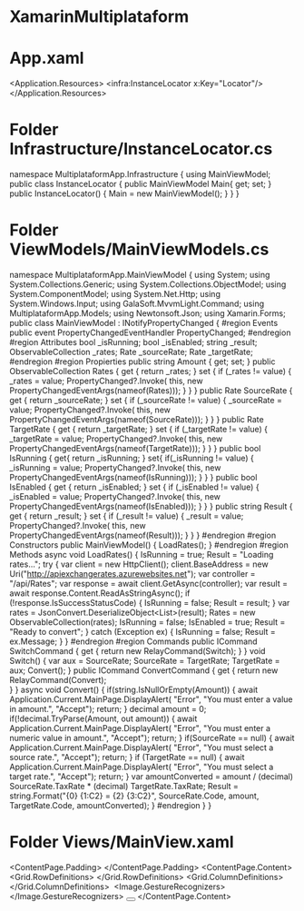 # XamarinMultiplataform

# App.xaml

<?xml version="1.0" encoding="utf-8"?>
<Application xmlns="http://xamarin.com/schemas/2014/forms" 
    xmlns:x="http://schemas.microsoft.com/winfx/2009/xaml" 
    xmlns:infra="clr-namespace:MultiplataformApp.Infrastructure"
    x:Class="MultiplataformApp.App">
	<Application.Resources>
		<ResourceDictionary>
			<infra:InstanceLocator x:Key="Locator"/>       
		</ResourceDictionary>
	</Application.Resources>
</Application>

# Folder Infrastructure/InstanceLocator.cs

namespace MultiplataformApp.Infrastructure
{
    using MainViewModel;
    public class InstanceLocator
    {
        public MainViewModel Main{ get; set; }
        public InstanceLocator()
        {
            Main = new MainViewModel();
        }
    }
}


# Folder ViewModels/MainViewModels.cs
namespace MultiplataformApp.MainViewModel
{
    using System;
    using System.Collections.Generic;
    using System.Collections.ObjectModel;
    using System.ComponentModel;
    using System.Net.Http;
    using System.Windows.Input;
    using GalaSoft.MvvmLight.Command;
    using MultiplataformApp.Models;
    using Newtonsoft.Json;
    using Xamarin.Forms;
    public class MainViewModel : INotifyPropertyChanged
    {
        #region Events
        public event PropertyChangedEventHandler PropertyChanged;
        #endregion
        #region Attributes
        bool _isRunning;
        bool _isEnabled;
        string _result;
        ObservableCollection<Rate> _rates;
        Rate _sourceRate;
        Rate _targetRate;
        #endregion
        #region Propierties
        public string Amount
        {
            get;
            set;
        }
        public ObservableCollection<Rate> Rates
        {
            get
            {
                return _rates;
            }
            set
            {
                if (_rates != value)
                {
                    _rates = value;
                    PropertyChanged?.Invoke(
                        this,
                        new PropertyChangedEventArgs(nameof(Rates)));
                }
            }
        }
        public Rate SourceRate
        {
            get
            {
                return _sourceRate;
            }
            set
            {
                if (_sourceRate != value)
                {
                    _sourceRate = value;
                    PropertyChanged?.Invoke(
                        this,
                        new PropertyChangedEventArgs(nameof(SourceRate)));
                }
            }
        }
        public Rate TargetRate
        {
            get
            {
                return _targetRate;
            }
            set
            {
                if (_targetRate != value)
                {
                    _targetRate = value;
                    PropertyChanged?.Invoke(
                        this,
                        new PropertyChangedEventArgs(nameof(TargetRate)));
                }
            }
        }
        public bool IsRunning
        {
            get{
                return _isRunning; 
            }
            set{
                if(_isRunning != value)
                {
                    _isRunning = value;
                    PropertyChanged?.Invoke(
                        this,
                        new PropertyChangedEventArgs(nameof(IsRunning)));
                }
            }
        }
        public bool IsEnabled
        {
            get
            {
                return _isEnabled;
            }
            set
            {
                if (_isEnabled != value)
                {
                    _isEnabled = value;
                    PropertyChanged?.Invoke(
                        this,
                        new PropertyChangedEventArgs(nameof(IsEnabled)));
                }
            }
        }
        public string Result
        {
            get
            {
                return _result;
            }
            set
            {
                if (_result != value)
                {
                    _result = value;
                    PropertyChanged?.Invoke(
                        this,
                        new PropertyChangedEventArgs(nameof(Result)));
                }
            }
        }
        #endregion
        #region Constructors
        public MainViewModel()
        {
            LoadRates();
        }
        #endregion
        #region Methods
        async void LoadRates()
        {
            IsRunning = true;
            Result = "Loading rates...";
            try
            {
                var client = new HttpClient();
                client.BaseAddress = new 
                    Uri("http://apiexchangerates.azurewebsites.net");
                var controller = "/api/Rates";
                var response = await client.GetAsync(controller);
                var result = await response.Content.ReadAsStringAsync();
                if (!response.IsSuccessStatusCode)
                {
                    IsRunning = false;
                    Result = result;
                }
                var rates = JsonConvert.DeserializeObject<List<Rate>>(result);
                Rates = new ObservableCollection<Rate>(rates);
                IsRunning = false;
                IsEnabled = true;
                Result = "Ready to convert";
            }
            catch (Exception ex)
            {
                IsRunning = false;
                Result = ex.Message;
            }
        }
        #endregion
        #region Commands
        public ICommand SwitchCommand
        {
            get
            {
                return new RelayCommand(Switch);
            }
        }
        void Switch()
        {
            var aux = SourceRate;
            SourceRate = TargetRate;
            TargetRate = aux;
            Convert();
        }
        public ICommand ConvertCommand
        {
            get
            {
                return new RelayCommand(Convert);   
            }
        }
        async void Convert()
        {
            if(string.IsNullOrEmpty(Amount))
            {
                await Application.Current.MainPage.DisplayAlert(
                    "Error", 
                    "You must enter a value in amount.", 
                    "Accept");
                return;
            }
            decimal amount = 0;
            if(!decimal.TryParse(Amount, out amount))
            {
                await Application.Current.MainPage.DisplayAlert(
                    "Error",
                    "You must enter a numeric value in amount.",
                    "Accept");
                return;
            }
            if(SourceRate == null)
            {
                await Application.Current.MainPage.DisplayAlert(
                    "Error",
                    "You must select a source rate.",
                    "Accept");
                return;
            }
            if (TargetRate == null)
            {
                await Application.Current.MainPage.DisplayAlert(
                    "Error",
                    "You must select a target rate.",
                    "Accept");
                return;
            }
            var amountConverted = amount / 
                                (decimal) SourceRate.TaxRate * 
                                (decimal) TargetRate.TaxRate;
            Result = string.Format("{0} {1:C2} = {2} {3:C2}", 
                                   SourceRate.Code, 
                                   amount, 
                                   TargetRate.Code, 
                                   amountConverted);
        }
        #endregion
    }
}

# Folder Views/MainView.xaml

<?xml version="1.0" encoding="UTF-8"?>
<ContentPage 
    xmlns="http://xamarin.com/schemas/2014/forms" 
    xmlns:x="http://schemas.microsoft.com/winfx/2009/xaml" 
    x:Class="MultiplataformApp.Views.MainView"
    BindingContext="{Binding Main, Source={StaticResource Locator}}">
    <ContentPage.Padding>
        <OnPlatform 
            x:TypeArguments="Thickness" 
        iOS="20,30,20,10"
        Android="10"/>
    </ContentPage.Padding>
    <ContentPage.Content>
        <StackLayout>
            <Label 
                FontAttributes="Bold"
                FontSize="Large"
                HorizontalOptions="Center"
                Text="Foreign Exchange"
                Margin="10">
            </Label>
            <Grid>
                <Grid.RowDefinitions>
                    <RowDefinition Height="*"/>
                    <RowDefinition Height="*"/>
                    <RowDefinition Height="*"/>
                </Grid.RowDefinitions>
                <Grid.ColumnDefinitions>
                    <ColumnDefinition Width=".5*"/>
                    <ColumnDefinition Width="*"/>
                    <ColumnDefinition Width=".3*"/>
                </Grid.ColumnDefinitions>
                <Label
                    Grid.Column="0"
                    Grid.Row="0"
                    Text="Amount:"
                    VerticalOptions="Center">
                </Label>
                <Entry
                    Grid.Column="1"
                    Grid.Row="0"
                    Grid.ColumnSpan="2"
                    Text="{Binding Amount, Mode=TwoWay}"
                    Placeholder="Enter the amount to">
                </Entry>
                <Label
                    Grid.Column="0"
                    Grid.Row="1"
                    Text="Source rate:"
                    VerticalOptions="Center">
                </Label>
                <Picker
                    Grid.Column="1"
                    Grid.Row="1"
                    ItemDisplayBinding="{Binding Name}"
                    ItemsSource="{Binding Rates}"
                    SelectedItem="{Binding SourceRate}"
                    Title="Select a source rate...">
                </Picker>
                <Label
                    Grid.Column="0"
                    Grid.Row="2"
                    Text="Target rate:"
                    VerticalOptions="Center">
                </Label>
                <Picker
                    Grid.Column="1"
                    Grid.Row="2"
                    ItemDisplayBinding="{Binding Name}"
                    ItemsSource="{Binding Rates}"
                    SelectedItem="{Binding TargetRate}"
                    Title="Select a target rate...">
                </Picker>
                <Image
                    Grid.Column="2"
                    Grid.Row="1"
                    Grid.RowSpan="2"
                    HeightRequest="40"
                    Source="switchIcon.png"
                    WidthRequest="40">
                    <Image.GestureRecognizers>
                        <TapGestureRecognizer Command="{Binding SwitchCommand}"/>
                    </Image.GestureRecognizers>
                </Image>
            </Grid>
            <ActivityIndicator
                IsRunning="{Binding IsRunning, Mode=TwoWay}">
            </ActivityIndicator>
            <Button
                Command="{Binding ConvertCommand}"
                BackgroundColor="Navy"
                BorderRadius="20"
                HeightRequest="50"
                FontAttributes="Bold"
                IsEnabled= "{Binding IsEnabled, Mode=TwoWay}"
                Text="Convert"
                TextColor="White">
            </Button>
            <Label
                BackgroundColor="Silver"
                FontSize="Large"
                HorizontalTextAlignment="Center"
                Margin="0,10"
                Text="{Binding Result, Mode=TwoWay}"
                VerticalOptions="FillAndExpand"
                VerticalTextAlignment="Center">
            </Label>
        </StackLayout>
	</ContentPage.Content>
</ContentPage>
